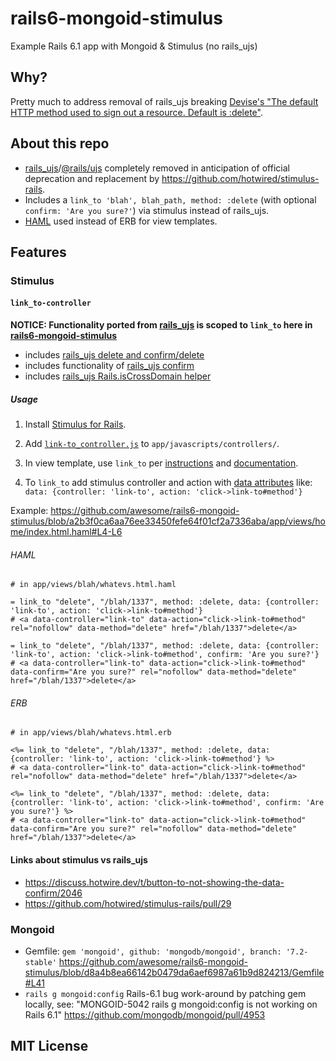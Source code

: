 # rails6-mongoid-stimulus
Example Rails 6.1 app with Mongoid & Stimulus (no rails_ujs)

## Why?
Pretty much to address removal of rails_ujs breaking [Devise's "The default HTTP method used to sign out a resource. Default is :delete"](https://github.com/heartcombo/devise/blob/81bf3ad8c1e3812448ba4588598493c8e80ecf10/lib/generators/templates/devise.rb#L268-L269).

## About this repo
* [rails_ujs](https://github.com/rails/rails/tree/6-1-stable/actionview/app/assets/javascripts/rails-ujs)/[@rails/ujs](https://www.npmjs.com/package/@rails/ujs) completely removed in anticipation of official deprecation and replacement by https://github.com/hotwired/stimulus-rails.
* Includes a `link_to 'blah', blah_path, method: :delete` (with optional `confirm: 'Are you sure?'`) via stimulus instead of rails_ujs.
* [HAML](https://github.com/haml/haml-rails) used instead of ERB for view templates.

## Features

### Stimulus

#### `link_to-controller`

**NOTICE: Functionality ported from [rails_ujs](https://github.com/rails/rails/tree/6-1-stable/actionview/app/assets/javascripts/rails-ujs) is scoped to `link_to` here in [rails6-mongoid-stimulus](https://github.com/awesome/rails6-mongoid-stimulus)**

* includes [rails_ujs delete and confirm/delete](https://github.com/rails/rails/blob/11341fdb3a1664ba58edf729ed46e04cd0e20ed6/actionview/app/assets/javascripts/rails-ujs/features/method.coffee)
* includes functionality of [rails_ujs confirm](https://github.com/rails/rails/blob/11341fdb3a1664ba58edf729ed46e04cd0e20ed6/actionview/app/assets/javascripts/rails-ujs/features/confirm.coffee)
* includes [rails_ujs Rails.isCrossDomain helper]( https://github.com/rails/rails/blob/291a3d2ef29a3842d1156ada7526f4ee60dd2b59/actionview/app/assets/javascripts/rails-ujs/utils/ajax.coffee#L83)

##### Usage

1. Install [Stimulus for Rails](https://github.com/hotwired/stimulus-rails#installation).

2. Add [`link-to_controller.js`](https://github.com/awesome/rails6-mongoid-stimulus/blob/a2b3f0ca6aa76ee33450fefe64f01cf2a7336aba/app/javascript/controllers/link-to_controller.js) to `app/javascripts/controllers/`.

3. In view template, use `link_to` per [instructions](https://guides.rubyonrails.org/getting_started.html#resourceful-routing) and [documentation]( https://api.rubyonrails.org/v6.1.1/classes/ActionView/Helpers/UrlHelper.html#method-i-link_to).

4. To `link_to` add stimulus controller and action with [data attributes](https://api.rubyonrails.org/v6.1.1/classes/ActionView/Helpers/UrlHelper.html#method-i-link_to-label-Data+attributes) like: `data: {controller: 'link-to', action: 'click->link-to#method'}`


Example: https://github.com/awesome/rails6-mongoid-stimulus/blob/a2b3f0ca6aa76ee33450fefe64f01cf2a7336aba/app/views/home/index.html.haml#L4-L6


###### HAML

```
# in app/views/blah/whatevs.html.haml

= link_to "delete", "/blah/1337", method: :delete, data: {controller: 'link-to', action: 'click->link-to#method'}
# <a data-controller="link-to" data-action="click->link-to#method" rel="nofollow" data-method="delete" href="/blah/1337">delete</a>

= link_to "delete", "/blah/1337", method: :delete, data: {controller: 'link-to', action: 'click->link-to#method', confirm: 'Are you sure?'}
# <a data-controller="link-to" data-action="click->link-to#method" data-confirm="Are you sure?" rel="nofollow" data-method="delete" href="/blah/1337">delete</a>
```

###### ERB

```
# in app/views/blah/whatevs.html.erb

<%= link_to "delete", "/blah/1337", method: :delete, data: {controller: 'link-to', action: 'click->link-to#method'} %>
# <a data-controller="link-to" data-action="click->link-to#method" rel="nofollow" data-method="delete" href="/blah/1337">delete</a>

<%= link_to "delete", "/blah/1337", method: :delete, data: {controller: 'link-to', action: 'click->link-to#method', confirm: 'Are you sure?'} %>
# <a data-controller="link-to" data-action="click->link-to#method" data-confirm="Are you sure?" rel="nofollow" data-method="delete" href="/blah/1337">delete</a>
```

#### Links about stimulus vs rails_ujs
* https://discuss.hotwire.dev/t/button-to-not-showing-the-data-confirm/2046
* https://github.com/hotwired/stimulus-rails/pull/29

### Mongoid

* Gemfile: `gem 'mongoid', github: 'mongodb/mongoid', branch: '7.2-stable'` https://github.com/awesome/rails6-mongoid-stimulus/blob/d8a4b8ea66142b0479da6aef6987a61b9d824213/Gemfile#L41
* `rails g mongoid:config` Rails-6.1 bug work-around by patching gem locally, see: "MONGOID-5042 rails g mongoid:config is not working on Rails 6.1" https://github.com/mongodb/mongoid/pull/4953



## MIT License
